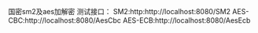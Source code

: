 国密sm2及aes加解密
测试接口：
SM2:http:http://localhost:8080/SM2
AES-CBC:http://localhost:8080/AesCbc
AES-ECB:http://localhost:8080/AesEcb